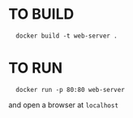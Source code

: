 # TO BUILD

```
  docker build -t web-server .  
```

# TO RUN

```
  docker run -p 80:80 web-server
```
and open a browser at `localhost`
